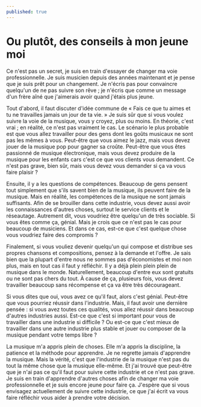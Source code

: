 ```yaml
---
published: true
---
```

# Ou plutôt, des conseils à mon jeune moi 

Ce n'est pas un secret, je suis en train d'essayer de changer ma voie professionnelle. Je suis musicien depuis des années maintenant et je pense que je suis prêt pour un changement. Je n'écris pas pour convaincre quelqu'un de ne pas suivre son rêve ; je n'écris que comme un message d'un frère aîné que j'aimerais avoir quand j'étais plus jeune. 

Tout d'abord, il faut discuter d'idée commune de « Fais ce que tu aimes et tu ne travailles jamais un jour de ta vie. » Je suis sûr que si vous voulez suivre la voie de la musique, vous y croyez, plus ou moins. En théorie, c'est vrai ; en réalité, ce n'est pas vraiment le cas. Le scénario le plus probable est que vous allez travailler pour des gens dont les goûts musicaux ne sont pas les mêmes à vous. Peut-être que vous aimez le jazz, mais vous devez jouer de la musique pop pour gagner sa croûte. Peut-être que vous êtes passionné de musique électronique, mais vous devez produire de la musique pour les enfants cars c'est ce que vos clients vous demandent. Ce n'est pas grave, bien sûr, mais vous devez vous demander si ça va vous faire plaisir ?

Ensuite, il y a les questions de compétences. Beaucoup de gens pensent tout simplement que s'ils savent bien de la musique, ils peuvent faire de la musique. Mais en réalité, les compétences de la musique ne sont jamais suffisants. Afin de se brouiller dans cette industrie, vous devez aussi avoir les connaissances d'autres choses, surtout le service clients et le réseautage. Autrement dit, vous voudriez être quelqu'un de très sociable. Si vous êtes comme ça, génial. Mais je crois que ce n'est pas le cas pour beaucoup de musiciens. Et dans ce cas, est-ce que c'est quelque chose vous voudriez faire des compromis ?

Finalement, si vous vouliez devenir quelqu'un qui compose et distribue ses propres chansons et compositions, pensez à la demande et l'offre. Je sais bien que la plupart d'entre nous ne sommes pas d'économistes et moi non plus, mais en tout cas il faut y réfléchir. Il y a déjà plein plein plein de musique dans le monde. Naturellement, beaucoup d'entre eux sont gratuits ou ne sont pas chers du tout. À cause de ça, plusieurs fois, vous devez travailler beaucoup sans récompense et ça va être très décourageant. 

Si vous dites que oui, vous avez ce qu'il faut, alors c'est génial. Peut-être que vous pourriez réussir dans l'industrie. Mais, il faut avoir une dernière pensée : si vous avez toutes ces qualités, vous allez réussir dans beaucoup d'autres industries aussi. Est-ce que c'est si important pour vous de travailler dans une industrie si difficile ? Ou est-ce que c'est mieux de travailler dans une autre industrie plus stable et jouer ou composer de la musique pendant votre temps libre ?

La musique m'a appris plein de choses. Elle m'a appris la discipline, la patience et la méthode pour apprendre. Je ne regrette jamais d'apprendre la musique. Mais la vérité, c'est que l'industrie de la musique n'est pas du tout la même chose que la musique elle-même. Et j'ai trouvé que peut-être que je n'ai pas ce qu'il faut pour suivre cette industrie et ce n'est pas grave. Je suis en train d'apprendre d'autres choses afin de changer ma voie professionnelle et je suis encore jeune pour faire ça. J'espère que si vous envisagez actuellement de suivre cette industrie, ce que j'ai écrit va vous faire réfléchir vous aider à prendre votre décision.   